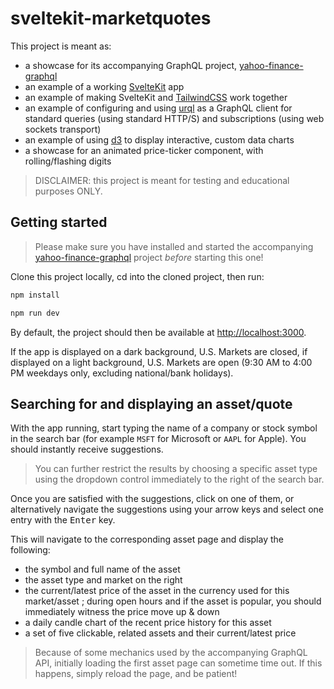 # sveltekit-marketquotes

This project is meant as:

- a showcase for its accompanying GraphQL project, [yahoo-finance-graphql](https://github.com/jaxxeh/yahoo-finance-graphql)
- an example of a working [SvelteKit](https://kit.svelte.dev/) app
- an example of making SvelteKit and [TailwindCSS](https://tailwindcss.com/) work together
- an example of configuring and using [urql](https://formidable.com/open-source/urql/) as a GraphQL client for standard queries (using standard HTTP/S) and subscriptions (using web sockets transport)
- an example of using [d3](https://d3js.org/) to display interactive, custom data charts
- a showcase for an animated price-ticker component, with rolling/flashing digits

> DISCLAIMER: this project is meant for testing and educational purposes ONLY.

## Getting started

> Please make sure you have installed and started the accompanying [yahoo-finance-graphql](https://github.com/jaxxeh/yahoo-finance-graphql) project _before_ starting this one!

Clone this project locally, cd into the cloned project, then run:

```bash
npm install

npm run dev
```

By default, the project should then be available at [http://localhost:3000](http://localhost:3000).

If the app is displayed on a dark background, U.S. Markets are closed, if displayed on a light background, U.S. Markets are open (9:30 AM to 4:00 PM weekdays only, excluding national/bank holidays).

## Searching for and displaying an asset/quote

With the app running, start typing the name of a company or stock symbol in the search bar (for example `MSFT` for Microsoft or `AAPL` for Apple). You should instantly receive suggestions.

> You can further restrict the results by choosing a specific asset type using the dropdown control immediately to the right of the search bar.

Once you are satisfied with the suggestions, click on one of them, or alternatively navigate the suggestions using your arrow keys and select one entry with the <kbd>Enter</kbd> key.

This will navigate to the corresponding asset page and display the following:

- the symbol and full name of the asset
- the asset type and market on the right
- the current/latest price of the asset in the currency used for this market/asset ; during open hours and if the asset is popular, you should immediately witness the price move up & down
- a daily candle chart of the recent price history for this asset
- a set of five clickable, related assets and their current/latest price

> Because of some mechanics used by the accompanying GraphQL API, initially loading the first asset page can sometime time out. If this happens, simply reload the page, and be patient!
